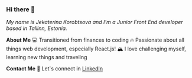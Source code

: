 ### Hi there 👋 
_My name is Jekaterina Korobtsova and I'm a Junior Front End developer based in Tallinn, Estonia._

**About Me**
:computer: Transitioned from finances to coding
:fire: Passionate about all things web development, especially React.js!
:mountain_snow: I love challenging myself, learning new things and traveling

**Contact Me** :speech_balloon:
Let`s connect in [LinkedIn](https://www.linkedin.com/in/jekaterina-korobtsova-128abb21a)
